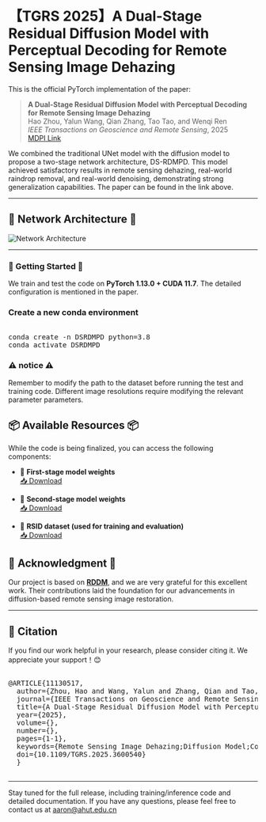 # 【TGRS 2025】A Dual-Stage Residual Diffusion Model with Perceptual Decoding for Remote Sensing Image Dehazing

This is the official PyTorch implementation of the paper:

> **A Dual-Stage Residual Diffusion Model with Perceptual Decoding for Remote Sensing Image Dehazing**  
> Hao Zhou, Yalun Wang, Qian Zhang, Tao Tao, and Wenqi Ren  
> *IEEE Transactions on Geoscience and Remote Sensing*, 2025  
> [MDPI Link](https://ieeexplore.ieee.org/document/11130517)

We combined the traditional UNet model with the diffusion model to propose a two-stage network architecture, DS-RDMPD. This model achieved satisfactory results in remote sensing dehazing, real-world raindrop removal, and real-world denoising, demonstrating strong generalization capabilities. The paper can be found in the link above.

---

## 🧠 Network Architecture 🧠

![Network Architecture](images/1.png)

---

### 🚀 Getting Started 🚀

We train and test the code on **PyTorch 1.13.0 + CUDA 11.7**. The detailed configuration is mentioned in the paper.

### Create a new conda environment
<pre lang="markdown"> 
conda create -n DSRDMPD python=3.8 
conda activate DSRDMPD  </pre>

###  ⚠️ notice ⚠️
Remember to modify the path to the dataset before running the test and training code. Different image resolutions require modifying the relevant parameter parameters.

## 📦 Available Resources 📦 

While the code is being finalized, you can access the following components:

- 🔹 **First-stage model weights**  
  [📥 Download](https://drive.google.com/drive/folders/1XWtq8Gn3MdlvIPw7_S750vFG7iy634AQ?usp=drive_link)

- 🔹 **Second-stage model weights**  
  [📥 Download](https://drive.google.com/drive/folders/1Q7PX3VwAymqgeB5IXvYIG3o7mdv3cFez?usp=drive_link)

- 🔹 **RSID dataset (used for training and evaluation)**  
  [📥 Download](https://drive.google.com/drive/folders/1abSw9GWyyOJINWCRNHBUoJBBw3FCttaS?usp=drive_link)

## 🙏 Acknowledgment 🙏

Our project is based on **[RDDM](https://github.com/nachifur/RDDM)**, and we are very grateful for this excellent work. Their contributions laid the foundation for our advancements in diffusion-based remote sensing image restoration.

---
## 📖 Citation
If you find our work helpful in your research, please consider citing it. We appreciate your support！😊
<pre lang="markdown"> 
@ARTICLE{11130517,
  author={Zhou, Hao and Wang, Yalun and Zhang, Qian and Tao, Tao and Ren, Wenqi},
  journal={IEEE Transactions on Geoscience and Remote Sensing}, 
  title={A Dual-Stage Residual Diffusion Model with Perceptual Decoding for Remote Sensing Image Dehazing}, 
  year={2025},
  volume={},
  number={},
  pages={1-1},
  keywords={Remote Sensing Image Dehazing;Diffusion Model;Computer Vision;Multi-Scale Channel Attention},
  doi={10.1109/TGRS.2025.3600540}
  }
  </pre>

---

Stay tuned for the full release, including training/inference code and detailed documentation. If you have any questions, please feel free to contact us at aaron@ahut.edu.cn
